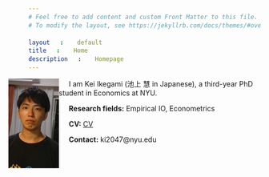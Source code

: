 ```yaml
---
# Feel free to add content and custom Front Matter to this file.
# To modify the layout, see https://jekyllrb.com/docs/themes/#overriding-theme-defaults

layout: default
title: Home
description: Homepage
---
```


<head>
  <style>
    span{
     margin-left: 20px;
    }
  </style>
</head>

<img align="left" src="assets/img/ikegami_image.JPG" width="20%">
<p>
    <span>I am Kei Ikegami (池上 慧 in Japanese), a third-year PhD student in Economics at NYU.</span>
</p>
<p>
    <span><strong>Research fields:</strong></span> Empirical IO, Econometrics
</p>
<p>
    <span><strong>CV:</strong> <a href="assets/papers/ikegami_CV.pdf">CV</a></span>
</p>
<p>
    <span><strong>Contact:</strong> ki2047@nyu.edu</span>
</p>